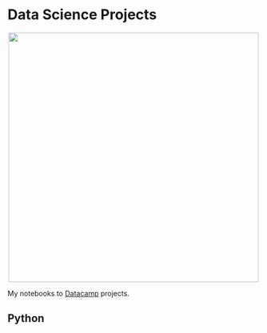 # Data Science Projects

<p align="center"> 
<img src="https://www.google.com/url?sa=i&url=https%3A%2F%2Fwww.pngwing.com%2Fen%2Ffree-png-xpsvn&psig=AOvVaw1_hYY6eauBKjbUnuzZqztZ&ust=1650551185055000&source=images&cd=vfe&ved=0CAwQjRxqFwoTCOCF-73sovcCFQAAAAAdAAAAABAD" width="500">
</p>

My notebooks to [Datacamp](https://www.datacamp.com/profile/kouki) projects.

## Python
